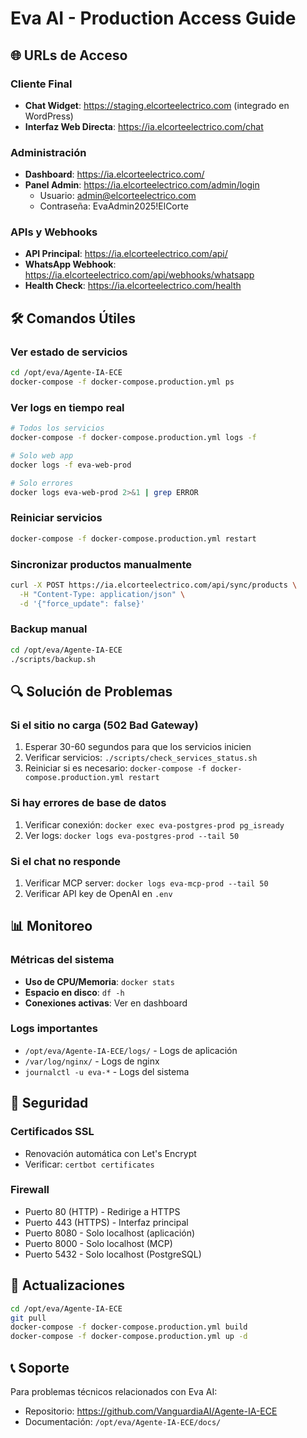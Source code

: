 # Eva AI - Production Access Guide

## 🌐 URLs de Acceso

### Cliente Final
- **Chat Widget**: https://staging.elcorteelectrico.com (integrado en WordPress)
- **Interfaz Web Directa**: https://ia.elcorteelectrico.com/chat

### Administración
- **Dashboard**: https://ia.elcorteelectrico.com/
- **Panel Admin**: https://ia.elcorteelectrico.com/admin/login
  - Usuario: admin@elcorteelectrico.com
  - Contraseña: EvaAdmin2025!ElCorte

### APIs y Webhooks
- **API Principal**: https://ia.elcorteelectrico.com/api/
- **WhatsApp Webhook**: https://ia.elcorteelectrico.com/api/webhooks/whatsapp
- **Health Check**: https://ia.elcorteelectrico.com/health

## 🛠️ Comandos Útiles

### Ver estado de servicios
```bash
cd /opt/eva/Agente-IA-ECE
docker-compose -f docker-compose.production.yml ps
```

### Ver logs en tiempo real
```bash
# Todos los servicios
docker-compose -f docker-compose.production.yml logs -f

# Solo web app
docker logs -f eva-web-prod

# Solo errores
docker logs eva-web-prod 2>&1 | grep ERROR
```

### Reiniciar servicios
```bash
docker-compose -f docker-compose.production.yml restart
```

### Sincronizar productos manualmente
```bash
curl -X POST https://ia.elcorteelectrico.com/api/sync/products \
  -H "Content-Type: application/json" \
  -d '{"force_update": false}'
```

### Backup manual
```bash
cd /opt/eva/Agente-IA-ECE
./scripts/backup.sh
```

## 🔍 Solución de Problemas

### Si el sitio no carga (502 Bad Gateway)
1. Esperar 30-60 segundos para que los servicios inicien
2. Verificar servicios: `./scripts/check_services_status.sh`
3. Reiniciar si es necesario: `docker-compose -f docker-compose.production.yml restart`

### Si hay errores de base de datos
1. Verificar conexión: `docker exec eva-postgres-prod pg_isready`
2. Ver logs: `docker logs eva-postgres-prod --tail 50`

### Si el chat no responde
1. Verificar MCP server: `docker logs eva-mcp-prod --tail 50`
2. Verificar API key de OpenAI en `.env`

## 📊 Monitoreo

### Métricas del sistema
- **Uso de CPU/Memoria**: `docker stats`
- **Espacio en disco**: `df -h`
- **Conexiones activas**: Ver en dashboard

### Logs importantes
- `/opt/eva/Agente-IA-ECE/logs/` - Logs de aplicación
- `/var/log/nginx/` - Logs de nginx
- `journalctl -u eva-*` - Logs del sistema

## 🔐 Seguridad

### Certificados SSL
- Renovación automática con Let's Encrypt
- Verificar: `certbot certificates`

### Firewall
- Puerto 80 (HTTP) - Redirige a HTTPS
- Puerto 443 (HTTPS) - Interfaz principal
- Puerto 8080 - Solo localhost (aplicación)
- Puerto 8000 - Solo localhost (MCP)
- Puerto 5432 - Solo localhost (PostgreSQL)

## 🚀 Actualizaciones

```bash
cd /opt/eva/Agente-IA-ECE
git pull
docker-compose -f docker-compose.production.yml build
docker-compose -f docker-compose.production.yml up -d
```

## 📞 Soporte

Para problemas técnicos relacionados con Eva AI:
- Repositorio: https://github.com/VanguardiaAI/Agente-IA-ECE
- Documentación: `/opt/eva/Agente-IA-ECE/docs/`
